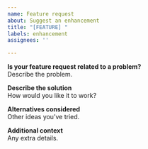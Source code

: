 ```yaml
---
name: Feature request
about: Suggest an enhancement
title: "[FEATURE] "
labels: enhancement
assignees: ''

---
```


**Is your feature request related to a problem?**  
Describe the problem.

**Describe the solution**  
How would you like it to work?

**Alternatives considered**  
Other ideas you’ve tried.

**Additional context**  
Any extra details.
